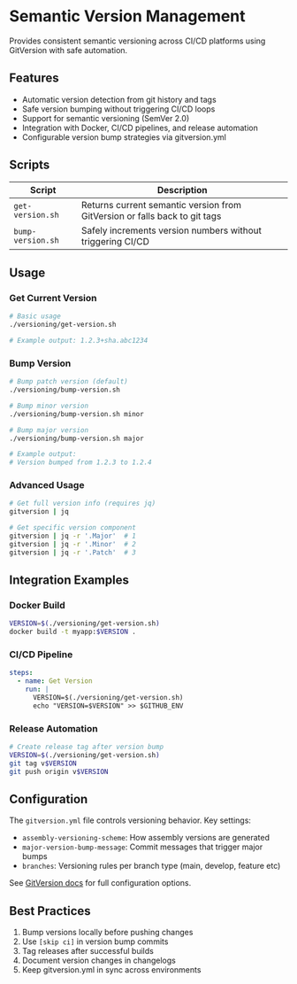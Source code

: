 # Semantic Version Management

Provides consistent semantic versioning across CI/CD platforms using GitVersion with safe automation.

## Features

- Automatic version detection from git history and tags
- Safe version bumping without triggering CI/CD loops
- Support for semantic versioning (SemVer 2.0)
- Integration with Docker, CI/CD pipelines, and release automation
- Configurable version bump strategies via gitversion.yml

## Scripts

| Script | Description |
|--------|-------------|
| `get-version.sh` | Returns current semantic version from GitVersion or falls back to git tags |
| `bump-version.sh` | Safely increments version numbers without triggering CI/CD |

## Usage

### Get Current Version
```bash
# Basic usage
./versioning/get-version.sh

# Example output: 1.2.3+sha.abc1234
```

### Bump Version
```bash
# Bump patch version (default)
./versioning/bump-version.sh

# Bump minor version
./versioning/bump-version.sh minor

# Bump major version 
./versioning/bump-version.sh major

# Example output:
# Version bumped from 1.2.3 to 1.2.4
```

### Advanced Usage
```bash
# Get full version info (requires jq)
gitversion | jq

# Get specific version component
gitversion | jq -r '.Major'  # 1
gitversion | jq -r '.Minor'  # 2
gitversion | jq -r '.Patch'  # 3
```

## Integration Examples

### Docker Build
```bash
VERSION=$(./versioning/get-version.sh)
docker build -t myapp:$VERSION .
```

### CI/CD Pipeline
```yaml
steps:
  - name: Get Version
    run: |
      VERSION=$(./versioning/get-version.sh)
      echo "VERSION=$VERSION" >> $GITHUB_ENV
```

### Release Automation
```bash
# Create release tag after version bump
VERSION=$(./versioning/get-version.sh)
git tag v$VERSION
git push origin v$VERSION
```

## Configuration

The `gitversion.yml` file controls versioning behavior. Key settings:

- `assembly-versioning-scheme`: How assembly versions are generated
- `major-version-bump-message`: Commit messages that trigger major bumps
- `branches`: Versioning rules per branch type (main, develop, feature etc)

See [GitVersion docs](https://gitversion.net/docs) for full configuration options.

## Best Practices

1. Bump versions locally before pushing changes
2. Use `[skip ci]` in version bump commits
3. Tag releases after successful builds
4. Document version changes in changelogs
5. Keep gitversion.yml in sync across environments
